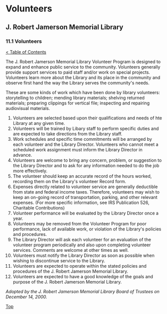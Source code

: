 <head>
	<link rel="stylesheet" type="text/css" href="../main.css">
</head>

[0]: ../README.md
[11.1]: retention-of-records.md

# Volunteers
## J. Robert Jamerson Memorial Library
### 11.1 Volunteers
[< Table of Contents][0]

The J. Robert Jamerson Memorial Library Volunteer Program is designed to expand and enhance public service to the community. Volunteers generally provide support services to paid staff and/or work on special projects. Volunteers learn more about the Library and its place in the community and observe first hand the way the Library serves the community's needs.

These are some kinds of work which have been done by library volunteers: storytelling to children; mending library materials; shelving returned materials; preparing clippings for vertical file; inspecting and repairing audiovisual materials.

1. Volunteers are selected based upon their qualifications and needs of hte Library at any given time.
2. Volunteers will be trained by Libary staff to perform specific duties and are expected to take directions from the Library staff.
3. Work schedules and specific time commitments will be arranged by each volunteer and the Library Director. Volunteers who cannot meet a scheduled work assignment must inform the Library Director in advance.
4. Volunteers are welcome to bring any concern, problem, or suggestion to the Library Director and to ask for any information needed to do the job more effectively.
5. The volunteer should keep an accurate record of the hours worked, recording them on the Library's volunteer Record form.
6. Expenses directly related to volunteer service are generally deductible from state and federal income taxes. Therefore, volunteers may wish to keep an on-going record of transportation, parking, and other relevant expenses. (For more specific information, see IRS Publication 526, Charitable Contributions)
7. Volunteer performance will be evaluated by the Library Director once a year.
8. Volunteers may be removed from the Volunteer Program for poor performance, lack of available work, or violation of the Library's policies and procedures.
9. The Library Director will ask each volunteer for an evaluation of the volunteer program periodically and also upon completing volunteer services. Comments are welcome at other times as well.
10. Volunteers must notify the Library Director as soon as possible when wishing to discontinue service to the Library.
11. Volunteers are expected to operate within the stated policies and procedures of the J. Robert Jamerson Memorial Library.
12. Volunteers are expected to have a good knowledge of the goals and purpose of the J. Robert Jamerson Memorial Library.

*Adopted by the J. Robert Jamerson Memorial Library Board of Trustees on December 14, 2000.*

[Top][11.1]
